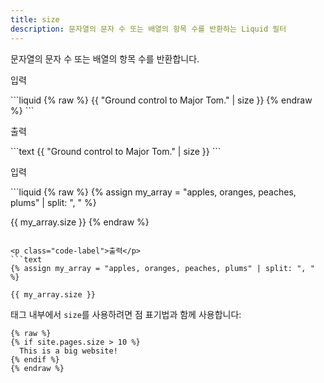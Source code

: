 ```yaml
---
title: size
description: 문자열의 문자 수 또는 배열의 항목 수를 반환하는 Liquid 필터
---
```


문자열의 문자 수 또는 배열의 항목 수를 반환합니다.

<p class="code-label">입력</p>
```liquid
{% raw %}
{{ "Ground control to Major Tom." | size }}
{% endraw %}
```

<p class="code-label">출력</p>
```text
{{ "Ground control to Major Tom." | size }}
```

<p class="code-label">입력</p>
```liquid
{% raw %}
{% assign my_array = "apples, oranges, peaches, plums" | split: ", " %}

{{ my_array.size }}
{% endraw %}
```

<p class="code-label">출력</p>
```text
{% assign my_array = "apples, oranges, peaches, plums" | split: ", " %}

{{ my_array.size }}
```

태그 내부에서 `size`를 사용하려면 점 표기법과 함께 사용합니다:

```liquid
{% raw %}
{% if site.pages.size > 10 %}
  This is a big website!
{% endif %}
{% endraw %}
```
